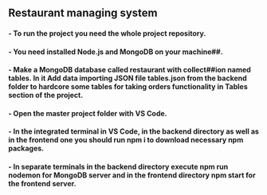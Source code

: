 ## Restaurant managing system

#### - To run the project you need the whole project repository. 

#### - You need installed Node.js and MongoDB on your machine##. 

#### - Make a MongoDB database called restaurant with collect##ion named tables. In it Add data importing JSON file tables.json from the backend folder to hardcore some tables for taking orders functionality in Tables section of the project.

#### - Open the master project folder with VS Code.

#### - In the integrated terminal in VS Code, in the backend directory as well as in the frontend one you should run npm i to download necessary npm packages.

#### - In separate terminals in the backend directory execute npm run nodemon for MongoDB server and in the frontend directory npm start for the frontend server.
